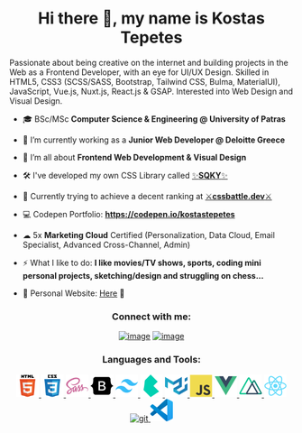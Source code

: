 <h1 align="center">Hi there 👋, my name is Kostas Tepetes </h1>
Passionate about being creative on the internet and building projects in the Web as a Frontend Developer, with an eye for UI/UX Design. Skilled in HTML5, CSS3 (SCSS/SASS, Bootstrap, Tailwind CSS, Bulma, MaterialUI), JavaScript, Vue.js, Nuxt.js, React.js & GSAP. Interested into Web Design and Visual Design.

- :mortar_board: BSc/MSc **Computer Science & Engineering @ University of Patras**

- 🔭 I’m currently working as a **Junior Web Developer @ Deloitte Greece**

- :art: I’m all about **Frontend Web Development & Visual Design**

- 🛠 I've developed my own CSS Library called <a href="https://github.com/kostastepetes/sqky-css-library" target="_blank"> ✨**SQKY**✨ </a>

- 🚀 Currently trying to achieve a decent ranking at <a href="https://cssbattle.dev/player/kostastepetes" target="_blank"> ⚔**cssbattle.dev**⚔ </a> 

- :computer: Codepen Portfolio: **https://codepen.io/kostastepetes**

- ☁ 5x **Marketing Cloud** Certified  (Personalization, Data Cloud, Email Specialist, Advanced Cross-Channel, Admin)

- ⚡ What I like to do: **I like movies/TV shows, sports, coding mini personal projects, sketching/design and struggling on chess...**

- 🚀 Personal Website: <a href="https://kostastepetes.netlify.app/" target="_blank">Here</a> 🚀

<h3 align="center">Connect with me:</h3>
<div align="center">

[![image](https://img.shields.io/badge/LinkedIn-0077B5?style=for-the-badge&logo=linkedin&logoColor=white)](https://www.linkedin.com/in/kostas-tepetes/)
[![image](https://img.shields.io/badge/Gmail-D14836?style=for-the-badge&logo=gmail&logoColor=white)](mailto:ktepetes9@gmail.com)
  
</div>

<h3 align="center">Languages and Tools:</h3>

<p align="center"> 
  <a href="https://www.w3.org/html/" target="_blank"> 
    <img src="https://raw.githubusercontent.com/devicons/devicon/master/icons/html5/html5-original-wordmark.svg" alt="html5" width="40" height="40"/> 
  </a>
  <a href="https://www.w3schools.com/css/" target="_blank"> 
    <img src="https://raw.githubusercontent.com/devicons/devicon/master/icons/css3/css3-original-wordmark.svg" alt="css3" width="40" height="40"/> 
  </a>
  <a href="https://sass-lang.com/" target="_blank"> 
    <img src="https://raw.githubusercontent.com/devicons/devicon/master/icons/sass/sass-original.svg" alt="sass" width="40" height="40"/> 
  </a>
  <a href="https://getbootstrap.com/" target="_blank"> 
    <img src="https://raw.githubusercontent.com/devicons/devicon/master/icons/bootstrap/bootstrap-plain.svg" alt="bootstrap" width="40" height="40"/> 
  </a>
  <a href="https://tailwindcss.com/" target="_blank"> 
    <img src="https://raw.githubusercontent.com/devicons/devicon/master/icons/tailwindcss/tailwindcss-plain.svg" alt="tailwindcss" width="40" height="40"/> 
  </a>
    <a href="https://bulma.io/" target="_blank"> 
    <img src="https://raw.githubusercontent.com/devicons/devicon/master/icons/bulma/bulma-plain.svg" alt="bulma" width="40" height="40"/> 
  </a>
  <a href="https://mui.com/" target="_blank"> 
    <img src="https://raw.githubusercontent.com/devicons/devicon/master/icons/materialui/materialui-original.svg" alt="materialui" width="40" height="40"/> 
  </a>
  <a href="https://developer.mozilla.org/en-US/docs/Web/JavaScript" target="_blank"> 
    <img src="https://raw.githubusercontent.com/devicons/devicon/master/icons/javascript/javascript-original.svg" alt="javascript" width="40" height="40"/> 
  </a> 
  <a href="https://vuejs.org/" target="_blank"> 
    <img src="https://raw.githubusercontent.com/devicons/devicon/master/icons/vuejs/vuejs-original.svg" alt="vuejs" width="40" height="40"/> 
  </a>
  <a href="https://nuxt.com/" target="_blank"> 
    <img src="https://raw.githubusercontent.com/devicons/devicon/master/icons/nuxtjs/nuxtjs-original.svg" alt="nuxt" width="40" height="40"/> 
  </a>
  <a href="https://reactjs.org/" target="_blank"> 
    <img src="https://raw.githubusercontent.com/devicons/devicon/master/icons/react/react-original.svg" alt="reactjs" width="40" height="40"/> 
  </a>
  <a href="https://git-scm.com/" target="_blank"> 
    <img src="https://www.vectorlogo.zone/logos/git-scm/git-scm-icon.svg" alt="git" width="40" height="40"/> 
  </a>
  <a href="https://code.visualstudio.com/" target="_blank"> 
    <img src="https://raw.githubusercontent.com/devicons/devicon/master/icons/vscode/vscode-original.svg" alt="vscode" width="40" height="40"/> 
  </a>
</p>
